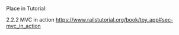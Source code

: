 Place in Tutorial:

2.2.2 MVC in action
https://www.railstutorial.org/book/toy_app#sec-mvc_in_action